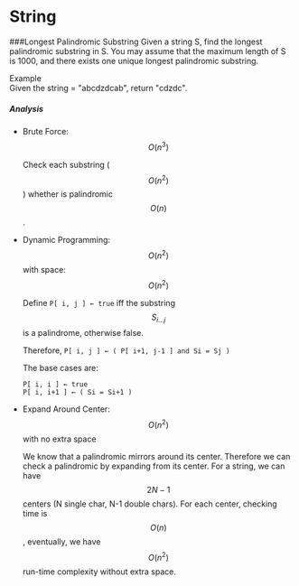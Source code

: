 # String

###Longest Palindromic Substring
Given a string S, find the longest palindromic substring in S. You may assume that the maximum length of S is 1000, and there exists one unique longest palindromic substring.

Example  
Given the string = "abcdzdcab", return "cdzdc".

##### Analysis
* Brute Force: $$O(n^3)$$

    Check each substring ($$O(n^2)$$) whether is palindromic $$O(n)$$.

* Dynamic Programming: $$O(n^2)$$ with space: $$O(n^2)$$

    Define `P[ i, j ] ← true` iff the substring $$S_{i ... j}$$ is a palindrome, otherwise false.

    Therefore, `P[ i, j ] ← ( P[ i+1, j-1 ] and Si = Sj )`
    
    The base cases are:

    `P[ i, i ] ← true`  
    `P[ i, i+1 ] ← ( Si = Si+1 )`

* Expand Around Center: $$O(n^2)$$ with no extra space

    We know that a palindromic mirrors around its center. Therefore we can check a palindromic by expanding from its center. For a string, we can have $$2N-1$$ centers (N single char, N-1 double chars). For each center, checking time is $$O(n)$$, eventually, we have $$O(n^2)$$ run-time complexity without extra space.




